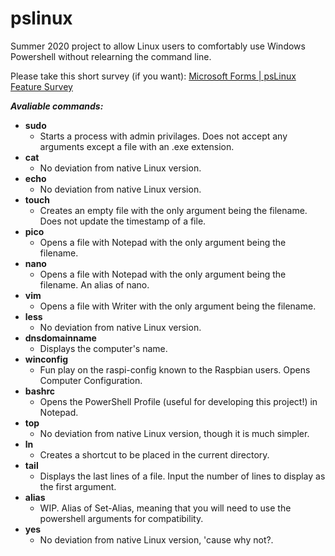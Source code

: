 # pslinux
Summer 2020 project to allow Linux users to comfortably use Windows Powershell without relearning the command line.


Please take this short survey (if you want): <a href="https://forms.office.com/Pages/ResponsePage.aspx?id=YJmPXVzLYEKh9M8Osiq6NnBuWPZqA_RGpDA6KN7De4ZUQkVVUzVUMVZPVVhOTFBQVTZRSVNCSTJXVy4u">Microsoft Forms | psLinux Feature Survey</a>

***Avaliable commands:***
- **sudo**
  <ul><li>Starts a process with admin privilages. Does not accept any arguments except a file with an .exe extension.</li></ul>
- **cat**
  <ul><li>No deviation from native Linux version.</li></ul>
- **echo**
  <ul><li>No deviation from native Linux version.</li></ul>
- **touch**
  <ul><li>Creates an empty file with the only argument being the filename. Does not update the timestamp of a file.</li></ul>
- **pico**
  <ul><li>Opens a file with Notepad with the only argument being the filename.</li></ul>
- **nano**
  <ul><li>Opens a file with Notepad with the only argument being the filename. An alias of nano.</li></ul>
- **vim**
  <ul><li>Opens a file with Writer with the only argument being the filename.</li></ul>
- **less**
  <ul><li>No deviation from native Linux version.</li></ul>
- **dnsdomainname**
  <ul><li>Displays the computer's name.</li></ul>
- **winconfig**
   <ul><li>Fun play on the raspi-config known to the Raspbian users. Opens Computer Configuration.</li></ul>
- **bashrc**
   <ul><li>Opens the PowerShell Profile (useful for developing this project!) in Notepad.</li></ul>
- **top**
  <ul><li>No deviation from native Linux version, though it is much simpler.</li></ul>
- **ln**
   <ul><li>Creates a shortcut to be placed in the current directory.</li></ul>
- **tail**
  <ul><li>Displays the last lines of a file. Input the number of lines to display as the first argument.</li></ul>
- **alias**
  <ul><li>WIP. Alias of Set-Alias, meaning that you will need to use the powershell arguments for compatibility.</li></ul>
- **yes**
  <ul><li>No deviation from native Linux version, 'cause why not?.</li></ul>
